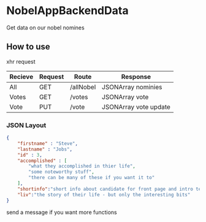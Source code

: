 # NobelAppBackendData
Get data on our nobel nomines

<h2> How to use </h2>

xhr request

Recieve | Request | Route | Response
--- | --- | --- | ---
All | GET | /allNobel | JSONArray nominies
Votes | GET | /votes | JSONArray vote
Vote | PUT | /vote | JSONArray vote update


<h3> JSON Layout </h3>

```json
{
	"firstname" : "Steve",
	"lastname" : "Jobs",
	"id" : 3,
	"accomplished" : [
		"what they accomplished in thier life",
		"some noteworthy stuff",
		"there can be many of these if you want it to"
	],
	"shortinfo":"short info about candidate for front page and intro text",
	"liv":"the story of their life - but only the interesting bits"
}
```

send a message if you want more functions
